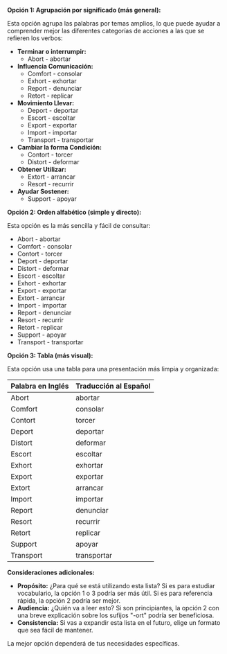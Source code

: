 

**Opción 1: Agrupación por significado (más general):**

Esta opción agrupa las palabras por temas amplios, lo que puede ayudar a comprender mejor las diferentes categorías de acciones a las que se refieren los verbos:

*   **Terminar o interrumpir:**
    *   Abort - abortar
*   **Influencia Comunicación:**
    *   Comfort - consolar
    *   Exhort - exhortar
    *   Report - denunciar
    *   Retort - replicar
*   **Movimiento Llevar:**
    *   Deport - deportar
    *   Escort - escoltar
    *   Export - exportar
    *   Import - importar
    *   Transport - transportar
*   **Cambiar la forma Condición:**
    *   Contort - torcer
    *   Distort - deformar
*   **Obtener Utilizar:**
    *   Extort - arrancar
    *   Resort - recurrir
*   **Ayudar Sostener:**
    *   Support - apoyar

**Opción 2: Orden alfabético (simple y directo):**

Esta opción es la más sencilla y fácil de consultar:

*   Abort - abortar
*   Comfort - consolar
*   Contort - torcer
*   Deport - deportar
*   Distort - deformar
*   Escort - escoltar
*   Exhort - exhortar
*   Export - exportar
*   Extort - arrancar
*   Import - importar
*   Report - denunciar
*   Resort - recurrir
*   Retort - replicar
*   Support - apoyar
*   Transport - transportar

**Opción 3:  Tabla (más visual):**

Esta opción usa una tabla para una presentación más limpia y organizada:

| Palabra en Inglés | Traducción al Español |
|---|---|
| Abort     | abortar     |
| Comfort   | consolar    |
| Contort   | torcer      |
| Deport    | deportar    |
| Distort   | deformar    |
| Escort    | escoltar    |
| Exhort    | exhortar    |
| Export    | exportar    |
| Extort    | arrancar    |
| Import    | importar    |
| Report    | denunciar   |
| Resort    | recurrir    |
| Retort    | replicar    |
| Support   | apoyar      |
| Transport | transportar |

**Consideraciones adicionales:**

*   **Propósito:**  ¿Para qué se está utilizando esta lista?  Si es para estudiar vocabulario, la opción 1 o 3 podría ser más útil. Si es para referencia rápida, la opción 2 podría ser mejor.
*   **Audiencia:**  ¿Quién va a leer esto?  Si son principiantes, la opción 2 con una breve explicación sobre los sufijos "-ort" podría ser beneficiosa.
*   **Consistencia:** Si vas a expandir esta lista en el futuro, elige un formato que sea fácil de mantener.

La mejor opción dependerá de tus necesidades específicas.  
